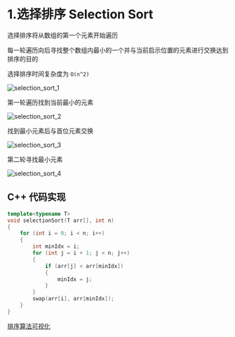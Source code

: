 # 1.选择排序 Selection Sort

选择排序将从数组的第一个元素开始遍历

每一轮遍历向后寻找整个数组内最小的一个并与当前启示位置的元素进行交换达到排序的目的

选择排序时间复杂度为 `O(n^2)`

![selection_sort_1](C:\Users\liang\Desktop\计算机面试\.assets\selection_sort_1.png)

第一轮遍历找到当前最小的元素

![selection_sort_2](C:\Users\liang\Desktop\计算机面试\.assets\selection_sort_2.png)

找到最小元素后与首位元素交换

![selection_sort_3](C:\Users\liang\Desktop\计算机面试\.assets\selection_sort_3.png)

第二轮寻找最小元素

![selection_sort_4](C:\Users\liang\Desktop\计算机面试\.assets\selection_sort_4.png)

## C++ 代码实现



```C++
template<typename T>
void selectionSort(T arr[], int n) 
{
    for (int i = 0; i < n; i++)
    {
        int minIdx = i;
        for (int j = i + 1; j < n; j++)
        {
            if (arr[j] < arr[minIdx])
            {
                minIdx = j;
            }
        }
        swap(arr[i], arr[minIdx]);
    }
}
```



[排序算法可视化](https://www.cs.usfca.edu/~galles/visualization/ComparisonSort.html)

